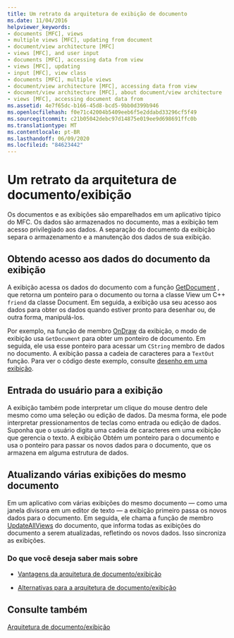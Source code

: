 ```yaml
---
title: Um retrato da arquitetura de exibição de documento
ms.date: 11/04/2016
helpviewer_keywords:
- documents [MFC], views
- multiple views [MFC], updating from document
- document/view architecture [MFC]
- views [MFC], and user input
- documents [MFC], accessing data from view
- views [MFC], updating
- input [MFC], view class
- documents [MFC], multiple views
- document/view architecture [MFC], accessing data from view
- document/view architecture [MFC], about document/view architecture
- views [MFC], accessing document data from
ms.assetid: 4e7f65dc-b166-45d8-bcd5-9bb0d399b946
ms.openlocfilehash: f0e71c42004b5409eeb6f5e2ddabd33296cf5f49
ms.sourcegitcommit: c21b05042debc97d14875e019ee9d698691ffc0b
ms.translationtype: MT
ms.contentlocale: pt-BR
ms.lasthandoff: 06/09/2020
ms.locfileid: "84623442"
---
```

# <a name="a-portrait-of-the-documentview-architecture"></a>Um retrato da arquitetura de documento/exibição

Os documentos e as exibições são emparelhados em um aplicativo típico do MFC. Os dados são armazenados no documento, mas a exibição tem acesso privilegiado aos dados. A separação do documento da exibição separa o armazenamento e a manutenção dos dados de sua exibição.

## <a name="gaining-access-to-document-data-from-the-view"></a>Obtendo acesso aos dados do documento da exibição

A exibição acessa os dados do documento com a função [GetDocument](reference/cview-class.md#getdocument) , que retorna um ponteiro para o documento ou torna a classe View um C++ `friend` da classe Document. Em seguida, a exibição usa seu acesso aos dados para obter os dados quando estiver pronto para desenhar ou, de outra forma, manipulá-los.

Por exemplo, na função de membro [OnDraw](reference/cview-class.md#ondraw) da exibição, o modo de exibição usa `GetDocument` para obter um ponteiro de documento. Em seguida, ele usa esse ponteiro para acessar um `CString` membro de dados no documento. A exibição passa a cadeia de caracteres para a `TextOut` função. Para ver o código deste exemplo, consulte [desenho em uma exibição](drawing-in-a-view.md).

## <a name="user-input-to-the-view"></a>Entrada do usuário para a exibição

A exibição também pode interpretar um clique do mouse dentro dele mesmo como uma seleção ou edição de dados. Da mesma forma, ele pode interpretar pressionamentos de teclas como entrada ou edição de dados. Suponha que o usuário digita uma cadeia de caracteres em uma exibição que gerencia o texto. A exibição Obtém um ponteiro para o documento e usa o ponteiro para passar os novos dados para o documento, que os armazena em alguma estrutura de dados.

## <a name="updating-multiple-views-of-the-same-document"></a>Atualizando várias exibições do mesmo documento

Em um aplicativo com várias exibições do mesmo documento — como uma janela divisora em um editor de texto — a exibição primeiro passa os novos dados para o documento. Em seguida, ele chama a função de membro [UpdateAllViews](reference/cdocument-class.md#updateallviews) do documento, que informa todas as exibições do documento a serem atualizadas, refletindo os novos dados. Isso sincroniza as exibições.

### <a name="what-do-you-want-to-know-more-about"></a>Do que você deseja saber mais sobre

- [Vantagens da arquitetura de documento/exibição](advantages-of-the-document-view-architecture.md)

- [Alternativas para a arquitetura de documento/exibição](alternatives-to-the-document-view-architecture.md)

## <a name="see-also"></a>Consulte também

[Arquitetura de documento/exibição](document-view-architecture.md)
